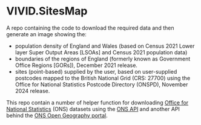 # VIVID.SitesMap

A repo containing the code to download the required data and then generate an
image showing the:

-   population density of England and Wales (based on Census 2021 Lower layer
    Super Output Areas [LSOAs] and Census 2021 population data)
-   boundaries of the regions of England (formerly known as Government Office
    Regions [GORs]), December 2021 release.
-   sites (point-based) supplied by the user, based on user-supplied postcodes
    mapped to the British National Grid (CRS: 27700) using the Office for
    National Statistics Postcode Directory (ONSPD), November 2024 release.

This repo contain a number of helper function for downloading 
[Office for National Statistics](https://www.ons.gov.uk/) (ONS) datasets using 
the [ONS API](https://developer.ons.gov.uk/) and another API behind the
[ONS Open Geography portal](https://geoportal.statistics.gov.uk/).
